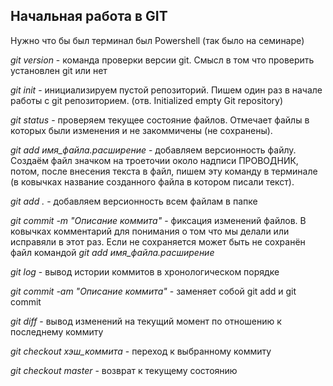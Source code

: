 ## Начальная работа в GIT

Нужно что бы был терминал был Powershell (так было на семинаре)

*git version* - команда проверки версии git. Смысл в том что проверить установлен git или нет

*git init* - инициализируем пустой репозиторий. Пишем один раз в начале работы с git репозиторием. (отв. Initialized empty Git repository)

*git status* - проверяем текущее состояние файлов. Отмечает файлы в которых были изменения и не закоммичены (не сохранены).

*git add имя_файла.расширение* - добавляем версионность файлу.
Создаём файл значком на троеточии около надписи ПРОВОДНИК, потом, после внесения текста в файл, пишем эту команду в терминале (в ковычках название созданного файла в котором писали текст).

*git add .* - добавляем версионность всем файлам в папке

*git commit -m "Описание коммита"* - фиксация изменений файлов. В ковычках комментарий для понимания о том что мы делали или исправяли в этот раз.
Если не сохраняется может быть не сохранён файл командой 
*git add имя_файла.расширение*

*git log* - вывод истории коммитов в хронологическом порядке

*git commit -am "Описание коммита"* - заменяет собой git add и git commit

*git diff* - вывод изменений на текущий момент по отношению к последнему коммиту

*git checkout хэш_коммита* - переход к выбранному коммиту

*git checkout master* - возврат к текущему состоянию
